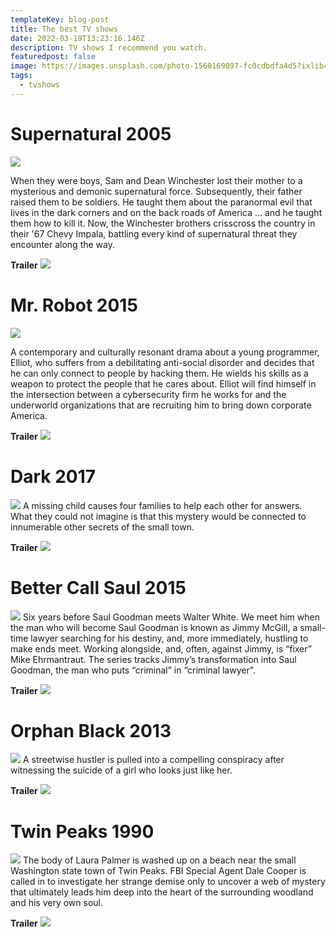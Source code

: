 ```yaml
---
templateKey: blog-post
title: The best TV shows
date: 2022-03-19T13:23:16.146Z
description: TV shows I recommend you watch.
featuredpost: false
image: https://images.unsplash.com/photo-1560169897-fc0cdbdfa4d5?ixlib=rb-1.2.1&ixid=MnwxMjA3fDB8MHxwaG90by1wYWdlfHx8fGVufDB8fHx8&auto=format&fit=crop&w=872&q=80
tags:
  - tvshows
---
```

# Supernatural 2005
![](https://walter.trakt.tv/images/shows/000/001/611/posters/thumb/1d25aac40c.jpg.webp)

When they were boys, Sam and Dean Winchester lost their mother to a mysterious and demonic supernatural force. Subsequently, their father raised them to be soldiers. He taught them about the paranormal evil that lives in the dark corners and on the back roads of America ... and he taught them how to kill it. Now, the Winchester brothers crisscross the country in their '67 Chevy Impala, battling every kind of supernatural threat they encounter along the way.

**Trailer**
[![](https://img.youtube.com/vi/t-775JyzDTk/0.jpg)](https://www.youtube.com/watch?v=t-775JyzDTk)



# Mr. Robot 2015
![](https://walter.trakt.tv/images/shows/000/093/720/posters/thumb/e90844dd99.jpg.webp)

A contemporary and culturally resonant drama about a young programmer, Elliot, who suffers from a debilitating anti-social disorder and decides that he can only connect to people by hacking them. He wields his skills as a weapon to protect the people that he cares about. Elliot will find himself in the intersection between a cybersecurity firm he works for and the underworld organizations that are recruiting him to bring down corporate America.

**Trailer**
[![](https://img.youtube.com/vi/N6HGuJC--rk/0.jpg)](https://www.youtube.com/watch?v=N6HGuJC--rk)



# Dark 2017
![](https://walter.trakt.tv/images/shows/000/123/775/posters/thumb/d7a032a36f.jpg.webp)
A missing child causes four families to help each other for answers. What they could not imagine is that this mystery would be connected to innumerable other secrets of the small town.

**Trailer**
[![](https://img.youtube.com/vi/ESEUoa-mz2c/0.jpg)](https://www.youtube.com/watch?v=ESEUoa-mz2c)



# Better Call Saul 2015
![](https://walter.trakt.tv/images/shows/000/059/660/posters/thumb/a26b73def6.jpg.webp)
Six years before Saul Goodman meets Walter White. We meet him when the man who will become Saul Goodman is known as Jimmy McGill, a small-time lawyer searching for his destiny, and, more immediately, hustling to make ends meet. Working alongside, and, often, against Jimmy, is “fixer” Mike Ehrmantraut. The series tracks Jimmy’s transformation into Saul Goodman, the man who puts “criminal” in “criminal lawyer".

**Trailer**
[![](https://img.youtube.com/vi/HN4oydykJFc/0.jpg)](https://youtube.com/watch?v=HN4oydykJFc)



# Orphan Black 2013
![](https://walter.trakt.tv/images/shows/000/055/943/posters/thumb/48493b1416.jpg.webp)
A streetwise hustler is pulled into a compelling conspiracy after witnessing the suicide of a girl who looks just like her.

**Trailer**
[![](https://img.youtube.com/vi/OcnIQeWY6MA/0.jpg)](https://youtube.com/watch?v=OcnIQeWY6MA)



# Twin Peaks 1990
![](https://walter.trakt.tv/images/shows/000/001/907/posters/thumb/74b0e87952.jpg.webp)
The body of Laura Palmer is washed up on a beach near the small Washington state town of Twin Peaks. FBI Special Agent Dale Cooper is called in to investigate her strange demise only to uncover a web of mystery that ultimately leads him deep into the heart of the surrounding woodland and his very own soul.

**Trailer**
[![](https://img.youtube.com/vi/Zwn9ou_nf-I/0.jpg)](https://www.youtube.com/watch?v=Zwn9ou_nf-I)



